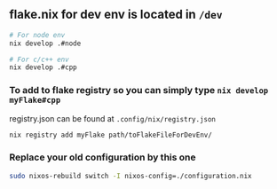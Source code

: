 ## flake.nix for dev env is located in `/dev`
```sh
# For node env
nix develop .#node

# For c/c++ env
nix develop .#cpp
```

### To add to flake registry so you can simply type `nix develop myFlake#cpp`
registry.json can be found at `.config/nix/registry.json`
```sh
nix registry add myFlake path/toFlakeFileForDevEnv/
```

### Replace your old configuration by this one
```sh
sudo nixos-rebuild switch -I nixos-config=./configuration.nix
```
